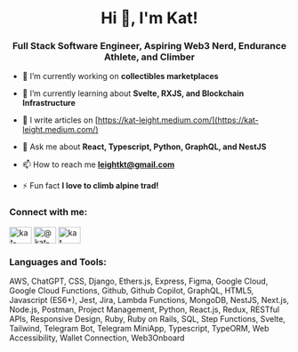 <h1 align="center">Hi 👋, I'm Kat!</h1>
<h3 align="center">Full Stack Software Engineer, Aspiring Web3 Nerd, Endurance Athlete, and Climber</h3>

- 🔭 I’m currently working on **collectibles marketplaces**

- 🌱 I’m currently learning about **Svelte, RXJS, and Blockchain Infrastructure**

- 📝 I write articles on [https://kat-leight.medium.com/](https://kat-leight.medium.com/)

- 💬 Ask me about **React, Typescript, Python, GraphQL, and NestJS**

- 📫 How to reach me **leightkt@gmail.com**

- ⚡ Fun fact **I love to climb alpine trad!**

<h3 align="left">Connect with me:</h3>
<p style=align="left">
<a href="https://linkedin.com/in/kat-leight" target="blank"><img align="center" src="https://www.maryville.edu/wp-content/uploads/2015/11/Linkedin-logo-1-550x550-300x300.png" alt="kat-leight" height="30" width="40" /></a>
<a href="https://medium.com/@kat-leight" target="blank"><img align="center" src="https://miro.medium.com/max/3416/1*5NKHQDjC1cUC441HTejxuQ.png" alt="@kat-leight" height="30" width="40" /></a>
<a href="https://www.youtube.com/c/kat leight" target="blank"><img align="center" src="https://i.pinimg.com/originals/31/23/9a/31239a2f70e4f8e4e3263fafb00ace1c.png" alt="kat leight" height="30" width="40" /></a>
</p>

<h3 align="left">Languages and Tools:</h3>
<p>AWS, ChatGPT, CSS, Django, Ethers.js, Express, Figma, Google Cloud, Google Cloud Functions, Github, Github Copilot, GraphQL, HTML5, Javascript (ES6+), Jest, Jira, Lambda Functions, MongoDB, NestJS, Next.js, Node.js, Postman, Project Management, Python, React.js, Redux, RESTful APIs, Responsive Design, Ruby, Ruby on Rails, SQL, Step Functions, Svelte, Tailwind, Telegram Bot, Telegram MiniApp, Typescript, TypeORM, Web Accessibility, Wallet Connection, Web3Onboard</p>

